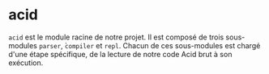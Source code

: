 acid
====

`acid` est le module racine de notre projet. Il est composé de trois sous-modules
`parser`, ̀`compiler` et `repl`. Chacun de ces sous-modules est chargé d'une étape
spécifique, de la lecture de notre code Acid brut à son exécution.
